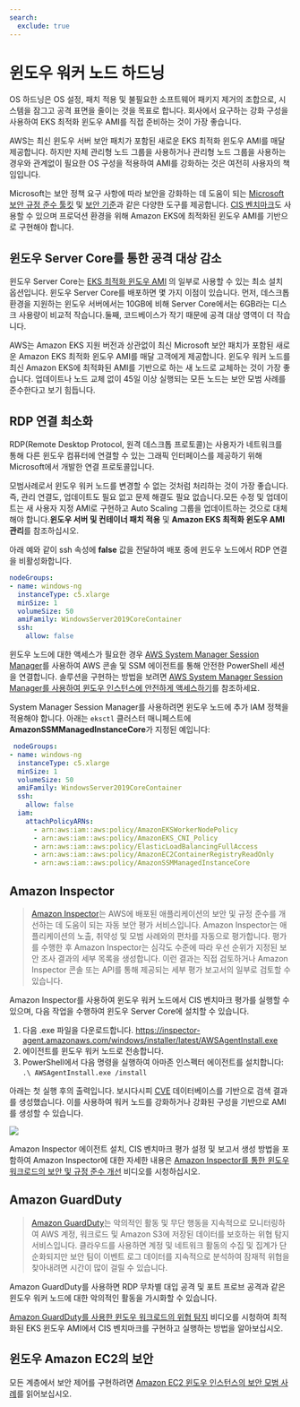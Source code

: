 ```yaml
---
search:
  exclude: true
---
```



# 윈도우 워커 노드 하드닝

OS 하드닝은 OS 설정, 패치 적용 및 불필요한 소프트웨어 패키지 제거의 조합으로, 시스템을 잠그고 공격 표면을 줄이는 것을 목표로 합니다. 회사에서 요구하는 강화 구성을 사용하여 EKS 최적화 윈도우 AMI를 직접 준비하는 것이 가장 좋습니다. 

AWS는 최신 윈도우 서버 보안 패치가 포함된 새로운 EKS 최적화 윈도우 AMI를 매달 제공합니다. 하지만 자체 관리형 노드 그룹을 사용하거나 관리형 노드 그룹을 사용하는 경우와 관계없이 필요한 OS 구성을 적용하여 AMI를 강화하는 것은 여전히 사용자의 책임입니다.

Microsoft는 보안 정책 요구 사항에 따라 보안을 강화하는 데 도움이 되는 [Microsoft 보안 규정 준수 툴킷](https://www.microsoft.com/en-us/download/details.aspx?id=55319) 및 [보안 기준](https://docs.microsoft.com/en-us/windows/security/threat-protection/windows-security-baselines)과 같은 다양한 도구를 제공합니다. [CIS 벤치마크](https://learn.cisecurity.org/benchmarks?_gl=1*eoog69*_ga*MTgzOTM2NDE0My4xNzA0NDgwNTcy*_ga_3FW1B1JC98*MTcwNDQ4MDU3MS4xLjAuMTcwNDQ4MDU3MS4wLjAuMA..*_ga_n70z2MKMD7*mtcWNDQ4MDU3MS4XLJAUMTCWNDQ4MDU3MS4MDU3MS42MC4WLJA.)도 사용할 수 있으며 프로덕션 환경을 위해 Amazon EKS에 최적화된 윈도우 AMI를 기반으로 구현해야 합니다.

## 윈도우 Server Core를 통한 공격 대상 감소

윈도우 Server Core는 [EKS 최적화 윈도우 AMI](https://docs.aws.amazon.com/eks/latest/userguide/eks-optimized-windows-ami.html) 의 일부로 사용할 수 있는 최소 설치 옵션입니다. 윈도우 Server Core를 배포하면 몇 가지 이점이 있습니다. 먼저, 데스크톱 환경을 지원하는 윈도우 서버에서는 10GB에 비해 Server Core에서는 6GB라는 디스크 사용량이 비교적 작습니다.둘째, 코드베이스가 작기 때문에 공격 대상 영역이 더 작습니다.

AWS는 Amazon EKS 지원 버전과 상관없이 최신 Microsoft 보안 패치가 포함된 새로운 Amazon EKS 최적화 윈도우 AMI를 매달 고객에게 제공합니다. 윈도우 워커 노드를 최신 Amazon EKS에 최적화된 AMI를 기반으로 하는 새 노드로 교체하는 것이 가장 좋습니다. 업데이트나 노드 교체 없이 45일 이상 실행되는 모든 노드는 보안 모범 사례를 준수한다고 보기 힘듭니다.

## RDP 연결 최소화

RDP(Remote Desktop Protocol, 원격 데스크톱 프로토콜)는 사용자가 네트워크를 통해 다른 윈도우 컴퓨터에 연결할 수 있는 그래픽 인터페이스를 제공하기 위해 Microsoft에서 개발한 연결 프로토콜입니다. 

모범사례로서 윈도우 워커 노드를 변경할 수 없는 것처럼 처리하는 것이 가장 좋습니다. 즉, 관리 연결도, 업데이트도 필요 없고 문제 해결도 필요 없습니다.모든 수정 및 업데이트는 새 사용자 지정 AMI로 구현하고 Auto Scaling 그룹을 업데이트하는 것으로 대체해야 합니다.**윈도우 서버 및 컨테이너 패치 적용** 및 **Amazon EKS 최적화 윈도우 AMI 관리**를 참조하십시오.

아래 예와 같이 ssh 속성에 **false** 값을 전달하여 배포 중에 윈도우 노드에서 RDP 연결을 비활성화합니다.

```yaml 
nodeGroups:
- name: windows-ng
  instanceType: c5.xlarge
  minSize: 1
  volumeSize: 50
  amiFamily: WindowsServer2019CoreContainer
  ssh:
    allow: false
```

윈도우 노드에 대한 액세스가 필요한 경우 [AWS System Manager Session Manager](https://docs.aws.amazon.com/systems-manager/latest/userguide/session-manager.html)를 사용하여 AWS 콘솔 및 SSM 에이전트를 통해 안전한 PowerShell 세션을 연결합니다. 솔루션을 구현하는 방법을 보려면 [AWS System Manager Session Manager를 사용하여 윈도우 인스턴스에 안전하게 액세스하기](https://www.youtube.com/watch?v=nt6NTWQ-h6o)를 참조하세요.

System Manager Session Manager를 사용하려면 윈도우 노드에 추가 IAM 정책을 적용해야 합니다. 아래는 `eksctl` 클러스터 매니페스트에 **AmazonSSMManagedInstanceCore**가 지정된 예입니다:

```yaml 
 nodeGroups:
- name: windows-ng
  instanceType: c5.xlarge
  minSize: 1
  volumeSize: 50
  amiFamily: WindowsServer2019CoreContainer
  ssh:
    allow: false
  iam:
    attachPolicyARNs:
      - arn:aws:iam::aws:policy/AmazonEKSWorkerNodePolicy
      - arn:aws:iam::aws:policy/AmazonEKS_CNI_Policy
      - arn:aws:iam::aws:policy/ElasticLoadBalancingFullAccess
      - arn:aws:iam::aws:policy/AmazonEC2ContainerRegistryReadOnly
      - arn:aws:iam::aws:policy/AmazonSSMManagedInstanceCore
```

## Amazon Inspector
> [Amazon Inspector](https://aws.amazon.com/inspector/)는 AWS에 배포된 애플리케이션의 보안 및 규정 준수를 개선하는 데 도움이 되는 자동 보안 평가 서비스입니다. Amazon Inspector는 애플리케이션의 노출, 취약성 및 모범 사례와의 편차를 자동으로 평가합니다. 평가를 수행한 후 Amazon Inspector는 심각도 수준에 따라 우선 순위가 지정된 보안 조사 결과의 세부 목록을 생성합니다. 이런 결과는 직접 검토하거나 Amazon Inspector 콘솔 또는 API를 통해 제공되는 세부 평가 보고서의 일부로 검토할 수 있습니다.

Amazon Inspector를 사용하여 윈도우 워커 노드에서 CIS 벤치마크 평가를 실행할 수 있으며, 다음 작업을 수행하여 윈도우 Server Core에 설치할 수 있습니다.

1. 다음 .exe 파일을 다운로드합니다.
https://inspector-agent.amazonaws.com/windows/installer/latest/AWSAgentInstall.exe
2. 에이전트를 윈도우 워커 노드로 전송합니다.
3. PowerShell에서 다음 명령을 실행하여 아마존 인스펙터 에이전트를 설치합니다: `.\ AWSAgentInstall.exe /install `

아래는 첫 실행 후의 출력입니다. 보시다시피 [CVE](https://cve.mitre.org/) 데이터베이스를 기반으로 검색 결과를 생성했습니다. 이를 사용하여 워커 노드를 강화하거나 강화된 구성을 기반으로 AMI를 생성할 수 있습니다.

![](./images/inspector-agent.png)

Amazon Inspector 에이전트 설치, CIS 벤치마크 평가 설정 및 보고서 생성 방법을 포함하여 Amazon Inspector에 대한 자세한 내용은 [Amazon Inspector를 통한 윈도우 워크로드의 보안 및 규정 준수 개선](https://www.youtube.com/watch?v=nIcwiJ85EKU) 비디오를 시청하십시오.

## Amazon GuardDuty
> [Amazon GuardDuty](https://aws.amazon.com/guardduty/)는 악의적인 활동 및 무단 행동을 지속적으로 모니터링하여 AWS 계정, 워크로드 및 Amazon S3에 저장된 데이터를 보호하는 위협 탐지 서비스입니다. 클라우드를 사용하면 계정 및 네트워크 활동의 수집 및 집계가 단순화되지만 보안 팀이 이벤트 로그 데이터를 지속적으로 분석하여 잠재적 위협을 찾아내려면 시간이 많이 걸릴 수 있습니다. 

Amazon GuardDuty를 사용하면 RDP 무차별 대입 공격 및 포트 프로브 공격과 같은 윈도우 워커 노드에 대한 악의적인 활동을 가시화할 수 있습니다. 

[Amazon GuardDuty를 사용한 윈도우 워크로드의 위협 탐지](https://www.youtube.com/watch?v=ozEML585apQ) 비디오를 시청하여 최적화된 EKS 윈도우 AMI에서 CIS 벤치마크를 구현하고 실행하는 방법을 알아보십시오.

## 윈도우 Amazon EC2의 보안
모든 계층에서 보안 제어를 구현하려면 [Amazon EC2 윈도우 인스턴스의 보안 모범 사례](https://docs.aws.amazon.com/AWSEC2/latest/WindowsGuide/ec2-security.html)를 읽어보십시오.
